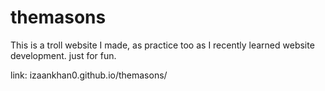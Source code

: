 # themasons
This is a troll website I made, as practice too as I recently learned website development. just for fun.

link: izaankhan0.github.io/themasons/
